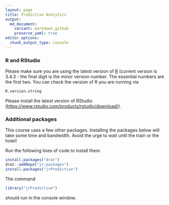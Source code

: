 ```yaml
---
layout: page
title: Predictive Analytics
output:
  md_document:
    variant: markdown_github
    preserve_yaml: true
editor_options: 
  chunk_output_type: console
---
```


### R and RStudio

Please make sure you are using the latest version of [R](https://cran.r-project.org/) (current version is 3.4.3 - the final digit is the minor version number. The essential numbers are the first two. You can check the version of R you are running via

``` r
R.version.string
```

Please install the latest version of RStudio (<https://www.rstudio.com/products/rstudio/download/>).

### Additional packages

This course uses a few other packages. Installing the packages below will take some time and bandwidth. Avoid the urge to wait until the train or the hotel!

Run the following lines of code to install them.

``` r
install.packages("drat")
drat::addRepo("jr-packages")
install.packages("jrPredictive")
```

The command

``` r
library("jrPredictive")
```

should run in the console window.
